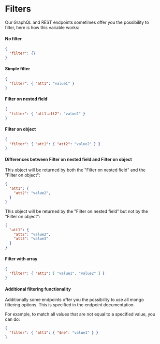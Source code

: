 # Filters

Our GraphQL and REST endpoints sometimes offer you the possibility to filter, here is 
how this variable works:

#### No filter
```json
{
  "filter": {}
}
```

#### Simple filter
```json
{
  "filter": { "att1": "value1" }
}
```

#### Filter on nested field
```json
{
  "filter": { "att1.att2": "value2" }
}
```

#### Filter on object
```json
{
  "filter": { "att1": { "att2": "value2" } }
}
```

#### Differences between Filter on nested field and Filter on object

This object will be returned by both the "Filter on nested field" and the "Filter on object":
```json
{
  "att1": {
    "att2": "value2",
  }
}
```

This object will be returned by the "Filter on nested field" but not by the "Filter on object":
```json
{
  "att1": {
    "att2": "value2",
    "att3": "value3"
  }
}
```

#### Filter with array
```json
{
  "filter": { "att1": [ "value1", "value2" ] }
}
```

#### Additional filtering functionality
Additionally some endpoints offer you the possibility to use all mongo
filtering options. This is specified in the endpoint documentation.

For example, to match all values that are not equal to a 
specified value, you can do:

```json
{
  "filter": { "att1": { "$ne": "value1" } }
}
```
